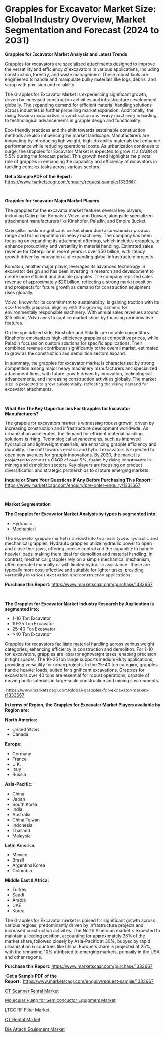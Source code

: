 <p><h1>Grapples for Excavator Market Size: Global Industry Overview, Market Segmentation and Forecast (2024 to 2031)</h1></p><p><strong>Grapples for Excavator Market Analysis and Latest Trends</strong></p>
<p><p>Grapples for excavators are specialized attachments designed to improve the versatility and efficiency of excavators in various applications, including construction, forestry, and waste management. These robust tools are engineered to handle and manipulate bulky materials like logs, debris, and scrap with precision and reliability. </p><p>The Grapples for Excavator Market is experiencing significant growth, driven by increased construction activities and infrastructure development globally. The expanding demand for efficient material handling solutions across industries is further propelling market expansion. Additionally, the rising focus on automation in construction and heavy machinery is leading to technological advancements in grapple design and functionality. </p><p>Eco-friendly practices and the shift towards sustainable construction methods are also influencing the market landscape. Manufacturers are innovating by introducing lightweight, high-durability materials that enhance performance while reducing operational costs. As urbanization continues to surge, the Grapples for Excavator Market is expected to grow at a CAGR of 5.5% during the forecast period. This growth trend highlights the pivotal role of grapples in enhancing the capability and efficiency of excavators in tackling complex tasks across various sectors.</p></p>
<p><strong>Get a Sample PDF of the Report:&nbsp;</strong> <a href="https://www.marketscagr.com/enquiry/request-sample/1333667?utm_campaign=1259&utm_medium=2&utm_source=Github&utm_content=ia&utm_term=01102024&utm_id=grapples-for-excavator">https://www.marketscagr.com/enquiry/request-sample/1333667</a></p>
<p>&nbsp;</p>
<p><strong>Grapples for Excavator Major Market Players</strong></p>
<p><p>The grapples for the excavator market features several key players, including Caterpillar, Komatsu, Volvo, and Doosan, alongside specialized attachment manufacturers like Kinshofer, Paladin, and Empire Bucket. </p><p>Caterpillar holds a significant market share due to its extensive product range and brand reputation in heavy machinery. The company has been focusing on expanding its attachment offerings, which includes grapples, to enhance productivity and versatility in material handling. Estimated sales revenue for Caterpillar in recent years is over $50 billion, with steady growth driven by innovation and expanding global infrastructure projects.</p><p>Komatsu, another major player, leverages its advanced technology in excavator design and has been investing in research and development to create more efficient and durable grapples. The company reported sales revenue of approximately $20 billion, reflecting a strong market position and prospects for future growth as demand for construction equipment rises globally.</p><p>Volvo, known for its commitment to sustainability, is gaining traction with its eco-friendly grapples, aligning with the growing demand for environmentally responsible machinery. With annual sales revenues around $15 billion, Volvo aims to capture market share by focusing on innovative features.</p><p>On the specialized side, Kinshofer and Paladin are notable competitors. Kinshofer emphasizes high-efficiency grapples at competitive prices, while Paladin focuses on custom solutions for specific applications. Their combined revenue contributes significantly to the overall market, estimated to grow as the construction and demolition sectors expand.</p><p>In summary, the grapples for excavator market is characterized by strong competition among major heavy machinery manufacturers and specialized attachment firms, with future growth driven by innovation, technological advancements, and increasing construction activities globally. The market size is projected to grow substantially, reflecting the rising demand for excavator attachments.</p></p>
<p>&nbsp;</p>
<p><strong>What Are The Key Opportunities For Grapples for Excavator Manufacturers?</strong></p>
<p><p>The grapple for excavators market is witnessing robust growth, driven by increasing construction and infrastructure development worldwide. As urbanization accelerates, the demand for efficient material handling solutions is rising. Technological advancements, such as improved hydraulics and lightweight materials, are enhancing grapple efficiency and durability. The shift towards electric and hybrid excavators is expected to open new avenues for grapple innovations. By 2030, the market is projected to grow at a CAGR of over 5%, fueled by rising investments in mining and demolition sectors. Key players are focusing on product diversification and strategic partnerships to capture emerging markets.</p></p>
<p><strong>Inquire or Share Your Questions If Any Before Purchasing This Report:</strong> <a href="https://www.marketscagr.com/enquiry/pre-order-enquiry/1333667?utm_campaign=1259&utm_medium=2&utm_source=Github&utm_content=ia&utm_term=01102024&utm_id=grapples-for-excavator">https://www.marketscagr.com/enquiry/pre-order-enquiry/1333667</a></p>
<p>&nbsp;</p>
<p><strong>Market Segmentation</strong></p>
<p><strong>The Grapples for Excavator Market Analysis by types is segmented into:</strong></p>
<p><ul><li>Hydraulic</li><li>Mechanical</li></ul></p>
<p><p>The excavator grapple market is divided into two main types: hydraulic and mechanical grapples. Hydraulic grapples utilize hydraulic power to open and close their jaws, offering precise control and the capability to handle heavier loads, making them ideal for demolition and material handling. In contrast, mechanical grapples rely on a simple mechanical mechanism, often operated manually or with limited hydraulic assistance. These are typically more cost-effective and suitable for lighter tasks, providing versatility in various excavation and construction applications.</p></p>
<p><strong>Purchase this Report:&nbsp;</strong><a href="https://www.marketscagr.com/purchase/1333667?utm_campaign=1259&utm_medium=2&utm_source=Github&utm_content=ia&utm_term=01102024&utm_id=grapples-for-excavator">https://www.marketscagr.com/purchase/1333667</a></p>
<p>&nbsp;</p>
<p><strong>The Grapples for Excavator Market Industry Research by Application is segmented into:</strong></p>
<p><ul><li>1-10 Ton Excavator</li><li>10-25 Ton Excavator</li><li>25-40 Ton Excavator</li><li>>40 Ton Excavator</li></ul></p>
<p><p>Grapples for excavators facilitate material handling across various weight categories, enhancing efficiency in construction and demolition. For 1-10 ton excavators, grapples are ideal for lightweight tasks, enabling precision in tight spaces. The 10-25 ton range supports medium-duty applications, providing versatility for urban projects. In the 25-40 ton category, grapples handle heavier loads, suited for significant excavations. Grapples for excavators over 40 tons are essential for robust operations, capable of moving bulk materials in large-scale construction and mining environments.</p></p>
<p><a href="https://www.marketscagr.com/global-grapples-for-excavator-market-r1333667?utm_campaign=1259&utm_medium=2&utm_source=Github&utm_content=ia&utm_term=01102024&utm_id=grapples-for-excavator">&nbsp;https://www.marketscagr.com/global-grapples-for-excavator-market-r1333667</a></p>
<p><strong>In terms of Region, the Grapples for Excavator Market Players available by Region are:</strong></p>
<p>
    <p> <strong> North America: </strong>
        <ul>
            <li>United States</li>
            <li>Canada</li>
        </ul>
        </p> 
    <p> <strong> Europe: </strong>
        <ul>
            <li>Germany</li>
            <li>France</li>
            <li>U.K.</li>
            <li>Italy</li>
            <li>Russia</li>
        </ul>
        </p> 
    <p> <strong> Asia-Pacific: </strong>
        <ul>
            <li>China</li>
            <li>Japan</li>
            <li>South Korea</li>
            <li>India</li>
            <li>Australia</li>
            <li>China Taiwan</li>
            <li>Indonesia</li>
            <li>Thailand</li>
            <li>Malaysia</li>
        </ul>
        </p> 
    <p> <strong> Latin America: </strong>
        <ul>
            <li>Mexico</li>
            <li>Brazil</li>
            <li>Argentina Korea</li>
            <li>Colombia</li>
        </ul>
        </p> 
    <p> <strong> Middle East & Africa: </strong>
        <ul>
            <li>Turkey</li>
            <li>Saudi</li>
            <li>Arabia</li>
            <li>UAE</li>
            <li>Korea</li>
        </ul>
    </p>
    </p>
<p><p>The Grapples for Excavator market is poised for significant growth across various regions, predominantly driven by infrastructure projects and increased construction activities. The North American market is expected to maintain a leading position, accounting for approximately 35% of the market share, followed closely by Asia-Pacific at 30%, buoyed by rapid urbanization in countries like China. Europe's share is projected at 25%, with the remaining 10% attributed to emerging markets, primarily in the USA and other regions.</p></p>
<p><strong>Purchase this Report: </strong><a href="https://www.marketscagr.com/purchase/1333667?utm_campaign=1259&utm_medium=2&utm_source=Github&utm_content=ia&utm_term=01102024&utm_id=grapples-for-excavator">https://www.marketscagr.com/purchase/1333667</a></p>
<p>&nbsp;<strong>Get a Sample PDF of the Report:&nbsp;&nbsp;</strong><a href="https://www.marketscagr.com/enquiry/request-sample/1333667?utm_campaign=1259&utm_medium=2&utm_source=Github&utm_content=ia&utm_term=01102024&utm_id=grapples-for-excavator">https://www.marketscagr.com/enquiry/request-sample/1333667</a></p>
<p><strong></strong></p>
<p><p><a href="https://www.linkedin.com/pulse/how-regions-adapting-ct-scanner-rental-market-global-xpske?utm_campaign=1259&utm_medium=2&utm_source=Github&utm_content=ia&utm_term=01102024&utm_id=grapples-for-excavator">CT Scanner Rental Market</a></p><p><a href="https://issuu.com/reportprime-2/docs/molecular-pump-for-semiconductor-eq_3c2632d763847f?utm_campaign=1259&utm_medium=2&utm_source=Github&utm_content=ia&utm_term=01102024&utm_id=grapples-for-excavator">Molecular Pump for Semiconductor Equipment Market</a></p><p><a href="https://issuu.com/reportprime-2/docs/ltcc-rf-filter-market-size-2030.ppt_407eaea94c3f9f?utm_campaign=1259&utm_medium=2&utm_source=Github&utm_content=ia&utm_term=01102024&utm_id=grapples-for-excavator">LTCC RF Filter Market</a></p><p><a href="https://www.linkedin.com/pulse/what-driving-global-ct-rental-market-dive-trends-applications-v9pie?utm_campaign=1259&utm_medium=2&utm_source=Github&utm_content=ia&utm_term=01102024&utm_id=grapples-for-excavator">CT Rental Market</a></p><p><a href="https://www.linkedin.com/pulse/global-die-attach-equipment-market-product-type-application-drtle?utm_campaign=1259&utm_medium=2&utm_source=Github&utm_content=ia&utm_term=01102024&utm_id=grapples-for-excavator">Die Attach Equipment Market</a></p></p>
